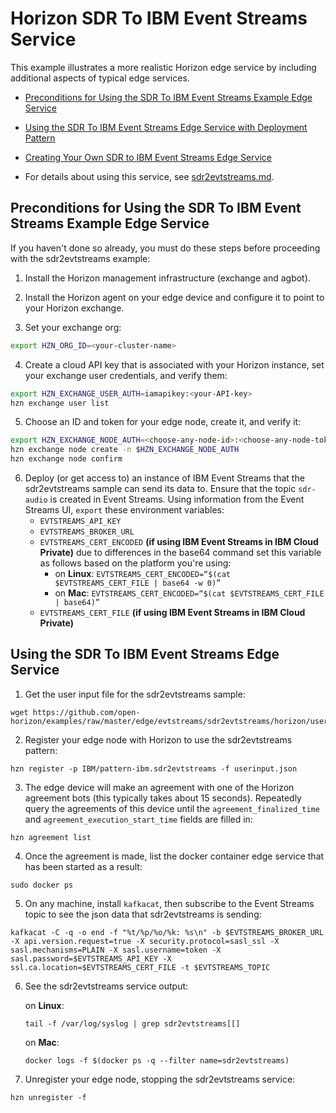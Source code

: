 # Horizon SDR To IBM Event Streams Service

This example illustrates a more realistic Horizon edge service by including additional aspects of typical edge services.

- [Preconditions for Using the SDR To IBM Event Streams Example Edge Service](#preconditions)

- [Using the SDR To IBM Event Streams Edge Service with Deployment Pattern](#using-sdr2evtstreams-pattern)

- [Creating Your Own SDR to IBM Event Streams Edge Service](CreateService.md)

- For details about using this service, see [sdr2evtstreams.md](sdr2evtstreams.md).


## <a id=preconditions></a> Preconditions for Using the SDR To IBM Event Streams Example Edge Service

If you haven't done so already, you must do these steps before proceeding with the sdr2evtstreams example:

1. Install the Horizon management infrastructure (exchange and agbot).

2. Install the Horizon agent on your edge device and configure it to point to your Horizon exchange.

3. Set your exchange org:

```bash
export HZN_ORG_ID=<your-cluster-name>
```

4. Create a cloud API key that is associated with your Horizon instance, set your exchange user credentials, and verify them:

```bash
export HZN_EXCHANGE_USER_AUTH=iamapikey:<your-API-key>
hzn exchange user list
```

5. Choose an ID and token for your edge node, create it, and verify it:

```bash
export HZN_EXCHANGE_NODE_AUTH=<choose-any-node-id>:<choose-any-node-token>
hzn exchange node create -n $HZN_EXCHANGE_NODE_AUTH
hzn exchange node confirm
```
6. Deploy (or get access to) an instance of IBM Event Streams that the sdr2evtstreams sample can send its data to. Ensure that the topic `sdr-audio` is created in Event Streams. Using information from the Event Streams UI, `export` these environment variables:
    - `EVTSTREAMS_API_KEY`
    - `EVTSTREAMS_BROKER_URL`
    - `EVTSTREAMS_CERT_ENCODED` **(if using IBM Event Streams in IBM Cloud Private)** due to differences in the base64 command set this variable as follows based on the platform you're using:
        - on **Linux**: `EVTSTREAMS_CERT_ENCODED=“$(cat $EVTSTREAMS_CERT_FILE | base64 -w 0)”`
        - on **Mac**: `EVTSTREAMS_CERT_ENCODED=“$(cat $EVTSTREAMS_CERT_FILE | base64)”`
    - `EVTSTREAMS_CERT_FILE` **(if using IBM Event Streams in IBM Cloud Private)**


## <a id=using-sdr2evtstreams-pattern></a> Using the SDR To IBM Event Streams Edge Service

1. Get the user input file for the sdr2evtstreams sample:
```
wget https://github.com/open-horizon/examples/raw/master/edge/evtstreams/sdr2evtstreams/horizon/userinput.json
```
2. Register your edge node with Horizon to use the sdr2evtstreams pattern:
```
hzn register -p IBM/pattern-ibm.sdr2evtstreams -f userinput.json
```
3. The edge device will make an agreement with one of the Horizon agreement bots (this typically takes about 15 seconds). Repeatedly query the agreements of this device until the `agreement_finalized_time` and `agreement_execution_start_time` fields are filled in:
```
hzn agreement list
```
4. Once the agreement is made, list the docker container edge service that has been started as a result:
```
sudo docker ps
```

5. On any machine, install `kafkacat`, then subscribe to the Event Streams topic to see the json data that sdr2evtstreams is sending:
```
kafkacat -C -q -o end -f "%t/%p/%o/%k: %s\n" -b $EVTSTREAMS_BROKER_URL -X api.version.request=true -X security.protocol=sasl_ssl -X sasl.mechanisms=PLAIN -X sasl.username=token -X sasl.password=$EVTSTREAMS_API_KEY -X ssl.ca.location=$EVTSTREAMS_CERT_FILE -t $EVTSTREAMS_TOPIC
```

6. See the sdr2evtstreams service output:

	on **Linux**:
	```
	tail -f /var/log/syslog | grep sdr2evtstreams[[]
	```

	on **Mac**:
	```
	docker logs -f $(docker ps -q --filter name=sdr2evtstreams)
	``` 

7. Unregister your edge node, stopping the sdr2evtstreams service:
```
hzn unregister -f
```


